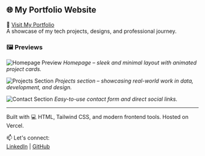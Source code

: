 ## 🌐 My Portfolio Website

🔗 [Visit My Portfolio](https://v0-portfolio1-lime.vercel.app/)  
A showcase of my tech projects, designs, and professional journey.

### 🖼️ Previews

![Homepage Preview](https://v0-portfolio1-lime.vercel.app/preview1.png)
*Homepage – sleek and minimal layout with animated project cards.*

![Projects Section](https://v0-portfolio1-lime.vercel.app/preview2.png)
*Projects section – showcasing real-world work in data, development, and design.*

![Contact Section](https://v0-portfolio1-lime.vercel.app/preview3.png)
*Easy-to-use contact form and direct social links.*

---

Built with 💻 HTML, Tailwind CSS, and modern frontend tools. Hosted on Vercel.

📫 Let's connect:  
[LinkedIn](https://linkedin.com/in/keletso-ntseno-05b19929b) | [GitHub](https://github.com/Kellybrackets)
